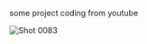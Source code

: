 some project coding from youtube



![Shot 0083](https://user-images.githubusercontent.com/69503729/149638329-ea6724f0-024e-4880-84a6-3840e11b696e.png)
